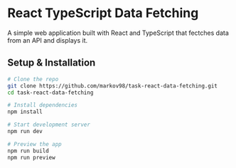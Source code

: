 # React TypeScript Data Fetching

A simple web application built with React and TypeScript that fectches data from an API and displays it.


## Setup & Installation

```bash
# Clone the repo
git clone https://github.com/markov98/task-react-data-fetching.git
cd task-react-data-fetching

# Install dependencies
npm install

# Start development server
npm run dev

# Preview the app
npm run build
npm run preview

